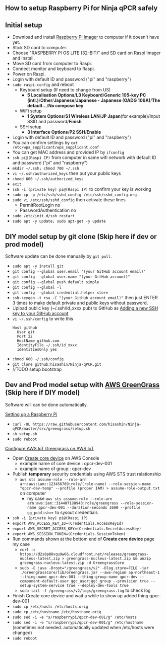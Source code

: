 ## How to setup Raspberry Pi for Ninja qPCR safely

## Initial setup

- Download and install [Raspberry Pi Imager](https://www.raspberrypi.org/software/) to computer if it doesn't have yet.
- Stick SD card to computer.
- Choose "RASPBERRY PI OS LITE (32-BIT)" and SD card on Raspi Imager and Install.
- Move SD card from computer to Raspi.
- Connect monitor and keyboard to Raspi.
- Power on Raspi.
- Login with default ID and password ("pi" and "raspberry")
- `sudo raspi-config` and reboot
  - Keyboard setup (If need to change from US)
    - **5 Localisation Options**/**L3 Keyboard**/**Generic 105-key PC (intl.)**/**Other**/**Japanese**/**Japanese - Japanese (OADG 109A)**/**The default...**/**No compose key**
  - WiFi setup
    - **1 System Options**/**S1 Wireless LAN**/**JP Japan**(for example)/Input SSID and password/**Finish**
  - SSH setup
    - **3 Interface Options**/**P2 SSH**/**Enable**
- Login with default ID and password ("pi" and "raspberry")
- You can confirm settings by `cat /etc/wpa_supplicant/wpa_supplicant.conf`
- You can get MAC address and provided IP by `ifconfig`
- `ssh pi@(Raspi IP)` from computer in same wifi network with default ID and password ("pi" and "raspberry")
- `mkdir ~/.ssh; chmod 700 ~/.ssh`
- `vi ~/.ssh/authorized_keys` then put your public keys
- `chmod 600 ~/.ssh/authorized_keys`
- `exit`
- `ssh -i (private key) pi@(Raspi IP)` to confirm your key is working
- `sudo cp -p /etc/ssh/sshd_config /etc/ssh/sshd_config.org`
- `sudo vi /etc/ssh/sshd_config` then activate these lines
  - PermitRootLogin no
  - PasswordAuthentication no
- `sudo /etc/init.d/ssh restart`
- `sudo apt -y update; sudo apt-get -y update`

## DIY model setup by git clone (Skip here if dev or prod model)

Software update can be done manually by `git pull`.

- `sudo apt -y install git`
- `git config --global user.email "(your GitHub account email)"`
- `git config --global user.name "(your GitHub account)"`
- `git config --global push.default simple`
- `git config --global -l`
- `git config --global credential.helper store`
- `ssh-keygen -t rsa -C "(your GitHub account email)"` then just ENTER 3 times to make default private and public keys without password.
- Upload public key (~/.ssh/id_xxxx.pub) to GitHub as [Adding a new SSH key to your GitHub account](https://docs.github.com/en/github/authenticating-to-github/adding-a-new-ssh-key-to-your-github-account)
- `vi ~/.ssh/config` to write this 
  ```
  Host github
    User git
    Port 22
    HostName github.com
    IdentityFile ~/.ssh/id_xxxx
    IdentitiesOnly yes
  ```
- `chmod 600 ~/.ssh/config`
- `git clone github:hisashin/Ninja-qPCR.git`
- //TODO setup bootstrap

## Dev and Prod model setup with [AWS GreenGrass](https://aws.amazon.com/greengrass/) (Skip here if DIY model)

Software will can be done automatically.

[Setting up a Raspberry Pi](https://docs.aws.amazon.com/greengrass/latest/developerguide/setup-filter.rpi.html)

- `curl -OL https://raw.githubusercontent.com/hisashin/Ninja-qPCR/master/src/greengrass/setup.sh`
- `sh setup.sh`
- `sudo reboot`

[Configure AWS IoT Greengrass on AWS IoT](https://docs.aws.amazon.com/greengrass/v1/developerguide/gg-config.html)

- Open [Create core device](https://ap-northeast-1.console.aws.amazon.com/iot/home?region=ap-northeast-1#/greengrass/v2/cores/create) on AWS Console
  - example name of core device : qpcr-dev-001
  - example name of group : qpcr-dev
- Publish **temporary** security credentials using AWS STS trust relationship
  - `aws sts assume-role --role-arn arn:aws:iam::123456789:role/(role-name) --role-session-name "qpcr-dev-temp" --profile (proper IAM) > assume-role-output.txt` on computer
    - my case `aws sts assume-role --role-arn arn:aws:iam::314407188943:role/greengrass --role-session-name qpcr-dev-001 --duration-seconds 3600 --profile gg_publisher` to sysout credentials
- `ssh -i (private key) pi@(Raspi IP)`
- `export AWS_ACCESS_KEY_ID=(Credentials.AccessKeyId)`
- `export AWS_SECRET_ACCESS_KEY=(Credentials.SecretAccessKey)`
- `export AWS_SESSION_TOKEN=(Credentials.SessionToken)`
- Run commands shown at the bottom end of **Create core device** page
  my case 
  - `curl -s https://d2s8p88vqu9w66.cloudfront.net/releases/greengrass-nucleus-latest.zip > greengrass-nucleus-latest.zip && unzip greengrass-nucleus-latest.zip -d GreengrassCore`
  - `sudo -E java -Droot="/greengrass/v2" -Dlog.store=FILE -jar ./GreengrassCore/lib/Greengrass.jar --aws-region ap-northeast-1 --thing-name qpcr-dev-001 --thing-group-name qpcr-dev --component-default-user ggc_user:ggc_group --provision true --setup-system-service true --deploy-dev-tools true`
  - `sudo tail -f /greengrass/v2/logs/greengrass.log` to check log
- Finish Create core device and wait a while to show up added thing qpcr-dev-001
- `sudo cp /etc/hosts /etc/hosts.orig`
- `sudo cp /etc/hostname /etc/hostname.orig`
- `sudo sed -i -e "s/raspberrypi/qpcr-dev-001/g" /etc/hosts`
- `sudo sed -i -e "s/raspberrypi/qpcr-dev-001/g" /etc/hostname` (sometimes not needed. automatically updated when /etc/hosts were changed)
- `sudo reboot`

